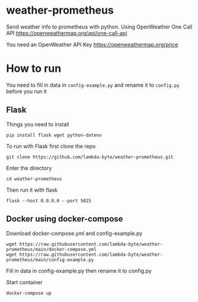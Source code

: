 # weather-prometheus
Send weather info to prometheus with python.
Using OpenWeather One Call API https://openweathermap.org/api/one-call-api

You need an OpenWeather API Key https://openweathermap.org/price




# How to run
You need to fill in data in ```config-example.py``` and rename it to ```config.py``` before you run it

## Flask

Things you need to install
```
pip install flask wget python-dotenv
```

To run with Flask first clone the repo
```
git clone https://github.com/lambda-byte/weather-prometheus.git
```

Enter the directory
```
cd weather-prometheus
```

Then run it with flask
```
flask --host 0.0.0.0 --port 5025
```


## Docker using docker-compose

Download docker-compose.yml and config-example.py
```
wget https://raw.githubusercontent.com/lambda-byte/weather-prometheus/main/docker-compose.yml
wget https://raw.githubusercontent.com/lambda-byte/weather-prometheus/main/config-example.py
```

Fill in data in config-example.py then rename it to config.py

Start container
```
docker-compose up
```
